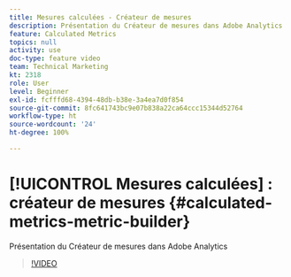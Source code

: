 ```yaml
---
title: Mesures calculées - Créateur de mesures
description: Présentation du Créateur de mesures dans Adobe Analytics
feature: Calculated Metrics
topics: null
activity: use
doc-type: feature video
team: Technical Marketing
kt: 2318
role: User
level: Beginner
exl-id: fcfffd68-4394-48db-b38e-3a4ea7d0f854
source-git-commit: 8fc641743bc9e07b838a22ca64ccc15344d52764
workflow-type: ht
source-wordcount: '24'
ht-degree: 100%

---
```


# [!UICONTROL Mesures calculées] : créateur de mesures {#calculated-metrics-metric-builder}

Présentation du Créateur de mesures dans Adobe Analytics

>[!VIDEO](https://video.tv.adobe.com/v/25411/?quality=12&learn=on)
